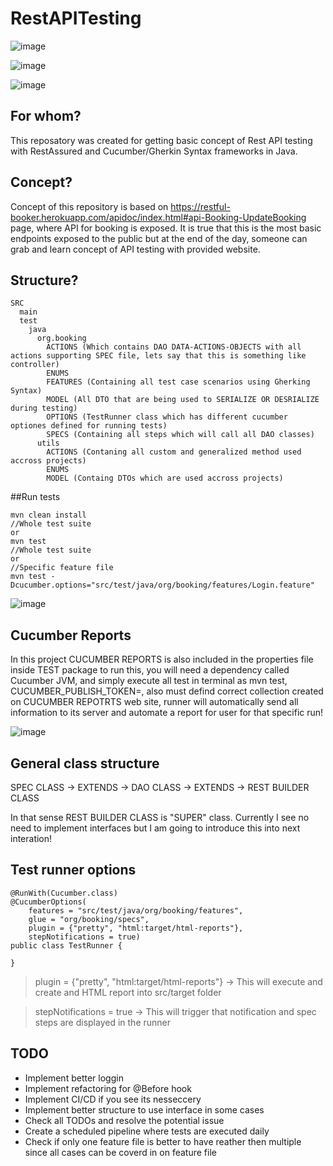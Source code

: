 # RestAPITesting
![image](https://github.com/amarCausevic/RestAPITesting/assets/37142287/9d875b8e-fa55-462c-b234-597d6ad8cfe7)

![image](https://github.com/amarCausevic/RestAPITesting/assets/37142287/7d5f13ed-12b2-48e6-bd1d-e1e1125a9d4e)

![image](https://github.com/amarCausevic/RestAPITesting/assets/37142287/1ebdf581-ab0a-44fb-ba0e-f78674dd96b7)

## For whom?
This reposatory was created for getting basic concept of Rest API testing with RestAssured and Cucumber/Gherkin Syntax frameworks in Java. 

## Concept?
Concept of this repository is based on https://restful-booker.herokuapp.com/apidoc/index.html#api-Booking-UpdateBooking page, where API for booking is exposed. It is true that this is the most basic endpoints exposed to the public but at the end of the day, someone can grab and learn concept of API testing with provided website.

## Structure?
```
SRC
  main
  test
    java
      org.booking
        ACTIONS (Which contains DAO DATA-ACTIONS-OBJECTS with all actions supporting SPEC file, lets say that this is something like controller)
        ENUMS
        FEATURES (Containing all test case scenarios using Gherking Syntax)
        MODEL (All DTO that are being used to SERIALIZE OR DESRIALIZE during testing)
        OPTIONS (TestRunner class which has different cucumber optiones defined for running tests)
        SPECS (Containing all steps which will call all DAO classes)
      utils
        ACTIONS (Contaning all custom and generalized method used accross projects)
        ENUMS
        MODEL (Containg DTOs which are used accross projects)
```
##Run tests
```
mvn clean install
//Whole test suite
or
mvn test
//Whole test suite
or
//Specific feature file
mvn test -Dcucumber.options="src/test/java/org/booking/features/Login.feature"
```
![image](https://github.com/amarCausevic/RestAPITesting/assets/37142287/808add30-788c-403e-ae9a-981a28d91eb5)

## Cucumber Reports
In this project CUCUMBER REPORTS is also included in the properties file inside TEST package to run this, you will need a dependency called Cucumber JVM, and simply execute all test in terminal as mvn test, CUCUMBER_PUBLISH_TOKEN=, also must defind correct collection created on CUCUMBER REPOTRTS web site, runner will automatically send all information to its server and automate a report for user for that specific run!

![image](https://github.com/amarCausevic/RestAPITesting/assets/37142287/a4f2f359-a13c-4693-a7b2-322887751460)

## General class structure
SPEC CLASS -> EXTENDS -> DAO CLASS -> EXTENDS -> REST BUILDER CLASS

In that sense REST BUILDER CLASS is "SUPER" class. Currently I see no need to implement interfaces but I am going to introduce this into next interation!

## Test runner options
```
@RunWith(Cucumber.class)
@CucumberOptions(
    features = "src/test/java/org/booking/features",
    glue = "org/booking/specs",
    plugin = {"pretty", "html:target/html-reports"},
    stepNotifications = true)
public class TestRunner {

}
```
> plugin = {"pretty", "html:target/html-reports"} -> This will execute and create and HTML report into src/target folder

> stepNotifications = true -> This will trigger that notification and spec steps are displayed in the runner

## TODO
- Implement better loggin
- Implement refactoring for @Before hook
- Implement CI/CD if you see its nesseccery
- Implement better structure to use interface in some cases
- Check all TODOs and resolve the potential issue
- Create a scheduled pipeline where tests are executed daily
- Check if only one feature file is better to have reather then multiple since all cases can be coverd in on feature file

